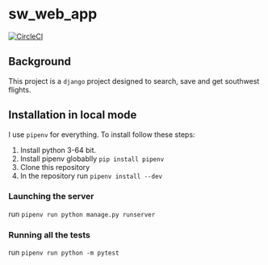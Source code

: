 # sw_web_app
[![CircleCI](https://circleci.com/gh/eskemojoe007/sw_web_app.svg?style=shield)](https://circleci.com/gh/eskemojoe007/sw_web_app)

## Background
This project is a `django` project designed to search, save and get southwest flights.

## Installation in local mode
I use `pipenv` for everything.  To install follow these steps:

1. Install python 3-64 bit.
2. Install pipenv globablly `pip install pipenv`
3. Clone this repository
4. In the repository run `pipenv install --dev`

### Launching the server
run `pipenv run python manage.py runserver`

### Running all the tests
run `pipenv run python -m pytest`
